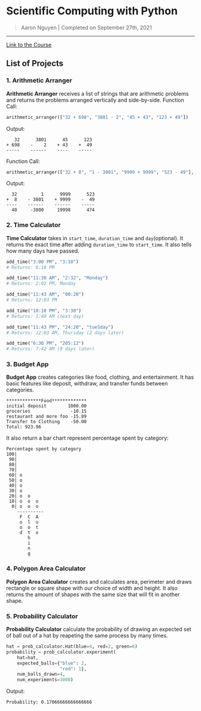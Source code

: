# Scientific Computing with Python
> Aaron Nguyen | Completed on September 27th, 2021
---
[Link to the Course](https://www.freecodecamp.org/learn/scientific-computing-with-python/#scientific-computing-with-python-projects)

## List of Projects
### 1. Arithmetic Arranger
**Arithmetic Arranger** receives a list of strings that are arithmetic problems and returns the problems arranged vertically and side-by-side.
Function Call:
```py
arithmetic_arranger(["32 + 698", "3801 - 2", "45 + 43", "123 + 49"])
```

Output:
```
   32      3801      45      123
+ 698    -    2    + 43    +  49
-----    ------    ----    -----
```
Function Call:
```py
arithmetic_arranger(["32 + 8", "1 - 3801", "9999 + 9999", "523 - 49"], True)
```

Output:
```
  32         1      9999      523
+  8    - 3801    + 9999    -  49
----    ------    ------    -----
  40     -3800     19998      474
```
### 2. Time Calculator
**Time Calculator** takes in `start_time`, `duration_time` and `day`(optional). It returns the exact time after adding `duration_time` to `start_time`. It also tells how many days have passed.
```py
add_time("3:00 PM", "3:10")
# Returns: 6:10 PM

add_time("11:30 AM", "2:32", "Monday")
# Returns: 2:02 PM, Monday

add_time("11:43 AM", "00:20")
# Returns: 12:03 PM

add_time("10:10 PM", "3:30")
# Returns: 1:40 AM (next day)

add_time("11:43 PM", "24:20", "tueSday")
# Returns: 12:03 AM, Thursday (2 days later)

add_time("6:30 PM", "205:12")
# Returns: 7:42 AM (9 days later)
```
### 3. Budget App
**Budget App** creates categories like food, clothing, and entertainment. It has basic features like deposit, withdraw, and transfer funds between categories.
```
*************Food*************
initial deposit        1000.00
groceries               -10.15
restaurant and more foo -15.89
Transfer to Clothing    -50.00
Total: 923.96
```
It also return a bar chart represent percentage spent by category:
```
Percentage spent by category
100|          
 90|          
 80|          
 70|          
 60| o        
 50| o        
 40| o        
 30| o        
 20| o  o     
 10| o  o  o  
  0| o  o  o  
    ----------
     F  C  A  
     o  l  u  
     o  o  t  
     d  t  o  
        h     
        i     
        n     
        g
```

### 4. Polygon Area Calculator
**Polygon Area Calculator** creates and calculates area, perimeter and draws rectangle or square shape with our choice of width and height.
It also returns the amount of shapes with the same size that will fit in another shape.
### 5. Probability Calculator
**Probability Calculator** calculate the probability of drawing an expected set of ball out of a hat by reapeting the same process by many times.
```py
hat = prob_calculator.Hat(blue=4, red=2, green=6)
probability = prob_calculator.experiment(
    hat=hat,
    expected_balls={"blue": 2,
                    "red": 1},
    num_balls_drawn=4,
    num_experiments=3000)
```
Output:
```
Probability: 0.17066666666666666
```
